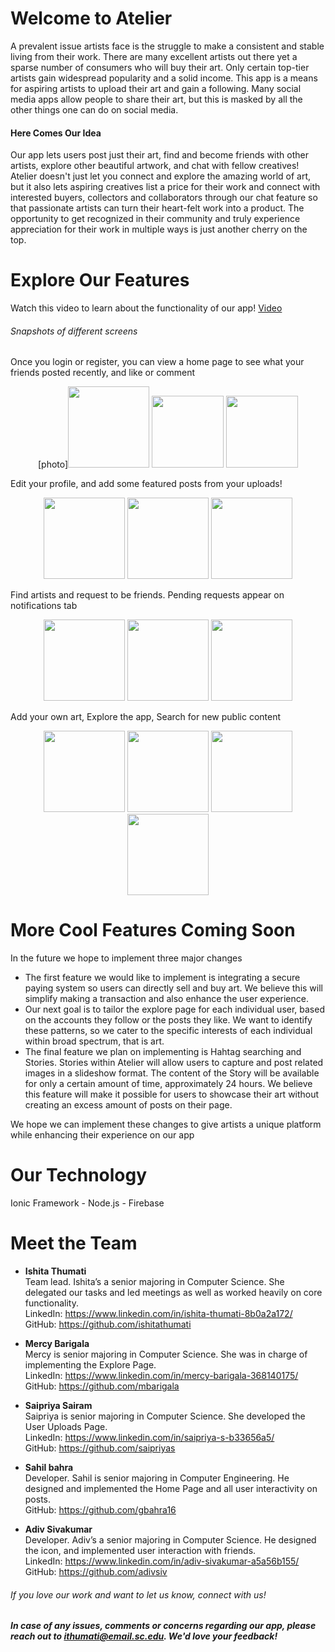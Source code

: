 # Welcome to Atelier

A prevalent issue artists face is the struggle to make a consistent and stable living from their work. There are many excellent artists out there yet a sparse number of consumers who will buy their art. Only certain top-tier artists gain widespread popularity and a solid income. This app is a means for aspiring artists to upload their art and gain a following. Many social media apps allow people to share their art, but this is masked by all the other things one can do on social media. 

#### Here Comes Our Idea

Our app lets users post just their art, find and become friends with other artists, explore other beautiful artwork, and chat with fellow creatives! Atelier doesn't just let you connect and explore the amazing world of art, but it also lets aspiring creatives list a price for their work and connect with interested buyers, collectors and collaborators through our chat feature so that passionate artists can turn their heart-felt work into a product. The opportunity to get recognized in their community and truly experience appreciation for their work in multiple ways is just another cherry on the top.

# Explore Our Features

Watch this video to learn about the functionality of our app!
[Video](https://youtu.be/JWK90c-0sls)

###### Snapshots of different screens


Once you login or register, you can view a home page to see what your friends posted recently, and like or comment<br>
<p float="left" align="middle">
    [photo]<a href="url"><img src="https://user-images.githubusercontent.com/32079112/56707061-69cb8400-66e5-11e9-9c46-9b0973fb98e0.PNG" width=130px></a>
 <a href="url"> <img src="https://user-images.githubusercontent.com/32079112/56707572-6df8a100-66e7-11e9-888a-fadaec260e32.jpeg" width=115px></a>
  <a href="url"><img src="https://user-images.githubusercontent.com/32079112/56707576-751faf00-66e7-11e9-8f1e-5c2aa4410cdf.jpeg" width=115px></a>
</p>

Edit your profile, and add some featured posts from your uploads!
<p float="left" align="middle">
<a href="url"><img src="https://user-images.githubusercontent.com/32079112/56708030-3c80d500-66e9-11e9-8c37-6bf97fc075de.PNG" width=130px></a>
<a href="url"><img src="https://user-images.githubusercontent.com/32079112/56707707-eeb79d00-66e7-11e9-9bdb-7896033fedeb.PNG" width=130px></a>
<a href="url"><img src="https://user-images.githubusercontent.com/32079112/56707711-f5461480-66e7-11e9-9915-2c7bc53fffc8.PNG" width=130px></a>
</p>

Find artists and request to be friends. Pending requests appear on notifications tab
<p float="left" align="middle">
<a href="url"><img src="https://user-images.githubusercontent.com/32079112/56708137-a600e380-66e9-11e9-80f1-e9c6ea0dd4d3.PNG" width=130px></a>
<a href="url"><img src="https://user-images.githubusercontent.com/32079112/56708157-b3b66900-66e9-11e9-8ea1-80efa17d0408.PNG" width=130px></a>
<a href="url"><img src="https://user-images.githubusercontent.com/32079112/56708168-bd3fd100-66e9-11e9-8c97-aa2798f71364.PNG" width=130px></a>
</p>

Add your own art, Explore the app, Search for new public content
<p float="left" align="middle">
<a href="url"><img src="https://user-images.githubusercontent.com/32079112/56708380-79010080-66ea-11e9-9726-ffea675762b0.PNG" width=130px></a>
<a href="url"><img src="https://user-images.githubusercontent.com/32079112/56708382-7dc5b480-66ea-11e9-8001-afd720828766.PNG" width=130px></a>
<a href="url"><img src="https://user-images.githubusercontent.com/32079112/56708389-81f1d200-66ea-11e9-9dc8-f19aa2480a1d.PNG" width=130px></a>
<a href="url"><img src="https://user-images.githubusercontent.com/32079112/56708392-84542c00-66ea-11e9-9c9d-4792b4c967f7.PNG" width=130px></a>
</p>


# More Cool Features Coming Soon

In the future we hope to implement three major changes<br>

* The first feature we would like to implement is integrating a secure paying system so users can directly sell and buy art. We believe this will simplify making a transaction and also enhance the user experience. 
* Our next goal is to tailor the explore page for each individual user, based on the accounts they follow or the posts they like. We want to identify these patterns, so we cater to the specific interests of each individual within broad spectrum, that is art. 
* The final feature we plan on implementing is Hahtag searching and Stories. Stories within Atelier will allow users to capture and post related images in a slideshow format. The content of the Story will be available for only a certain amount of time, approximately 24 hours. We believe this feature will make it possible for users to showcase their art without creating an excess amount of posts on their page. <br>

We hope we can implement these changes to give artists a unique platform while enhancing their experience on our app



# Our Technology

Ionic Framework - Node.js - Firebase

# Meet the Team

- **Ishita Thumati** <br> Team lead. Ishita’s a senior majoring in Computer Science. She delegated our tasks and led meetings as well as worked heavily on core functionality.<br>
    LinkedIn: https://www.linkedin.com/in/ishita-thumati-8b0a2a172/ <br>
    GitHub: https://github.com/ishitathumati


- **Mercy Barigala** <br>
Mercy is senior majoring in Computer Science. She was in charge of implementing the Explore Page.<br>
LinkedIn: https://www.linkedin.com/in/mercy-barigala-368140175/ <br>
GitHub: https://github.com/mbarigala


- **Saipriya Sairam** <br>
Saipriya is senior majoring in Computer Science. She developed the User Uploads Page. <br>
LinkedIn: https://www.linkedin.com/in/saipriya-s-b33656a5/ <br>
GitHub: https://github.com/saipriyas


- **Sahil bahra** <br>
Developer. Sahil is senior majoring in Computer Engineering. He designed and implemented the Home Page and all user interactivity on posts. <br>
GitHub: https://github.com/gbahra16

- **Adiv Sivakumar** <br>
Developer. Adiv’s a senior majoring in Computer Science. He designed the icon, and implemented user interaction with friends. <br>
LinkedIn: https://www.linkedin.com/in/adiv-sivakumar-a5a56b155/ <br>
GitHub: https://github.com/adivsiv



###### If you love our work and want to let us know, connect with us! 

##### In case of any issues, comments or concerns regarding our app, please reach out to __***ithumati@email.sc.edu.***__ We'd love your feedback!
